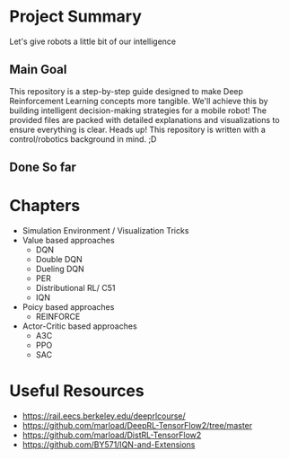 # Project Summary
Let's give robots a little bit of our intelligence
## Main Goal
This repository is a step-by-step guide designed to make Deep Reinforcement Learning concepts more tangible. We'll achieve this by building  intelligent decision-making strategies for a mobile robot! The provided files are packed with detailed explanations and visualizations to ensure everything is clear. Heads up! This repository is written with a control/robotics background in mind.  ;D
## Done So far
# Chapters
- Simulation Environment / Visualization Tricks
- Value based approaches
    - DQN 
    - Double DQN
    - Dueling DQN 
    - PER 
    - Distributional RL/ C51 
    - IQN 
- Poicy based approaches 
    - REINFORCE 
- Actor-Critic based approaches 
    - A3C 
    - PPO
    - SAC 



# Useful Resources
- https://rail.eecs.berkeley.edu/deeprlcourse/
- https://github.com/marload/DeepRL-TensorFlow2/tree/master
- https://github.com/marload/DistRL-TensorFlow2
- https://github.com/BY571/IQN-and-Extensions



